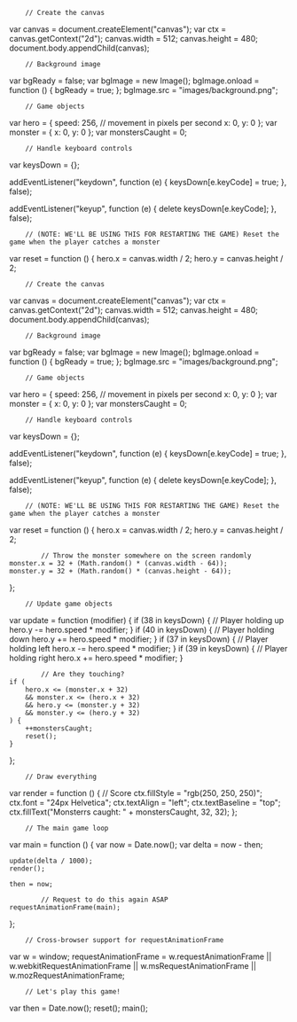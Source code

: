 		// Create the canvas
var canvas = document.createElement("canvas");
var ctx = canvas.getContext("2d");
canvas.width = 512;
canvas.height = 480;
document.body.appendChild(canvas);


		// Background image
var bgReady = false;
var bgImage = new Image();
bgImage.onload = function () {
	bgReady = true;
};
bgImage.src = "images/background.png";

		// Game objects
var hero = {
	speed: 256, // movement in pixels per second
	x: 0,
	y: 0
};
var monster = {
	x: 0,
	y: 0
};
var monstersCaught = 0;



		// Handle keyboard controls
var keysDown = {};

addEventListener("keydown", function (e) {
	keysDown[e.keyCode] = true;
}, false);

addEventListener("keyup", function (e) {
	delete keysDown[e.keyCode];
}, false);



		// (NOTE: WE'LL BE USING THIS FOR RESTARTING THE GAME) Reset the game when the player catches a monster
var reset = function () {
	hero.x = canvas.width / 2;
	hero.y = canvas.height / 2;


		// Create the canvas
var canvas = document.createElement("canvas");
var ctx = canvas.getContext("2d");
canvas.width = 512;
canvas.height = 480;
document.body.appendChild(canvas);



		// Background image
var bgReady = false;
var bgImage = new Image();
bgImage.onload = function () {
	bgReady = true;
};
bgImage.src = "images/background.png";



		// Game objects
var hero = {
	speed: 256, // movement in pixels per second
	x: 0,
	y: 0
};
var monster = {
	x: 0,
	y: 0
};
var monstersCaught = 0;



		// Handle keyboard controls
var keysDown = {};

addEventListener("keydown", function (e) {
	keysDown[e.keyCode] = true;
}, false);

addEventListener("keyup", function (e) {
	delete keysDown[e.keyCode];
}, false);



		// (NOTE: WE'LL BE USING THIS FOR RESTARTING THE GAME) Reset the game when the player catches a monster
var reset = function () {
	hero.x = canvas.width / 2;
	hero.y = canvas.height / 2;


			// Throw the monster somewhere on the screen randomly
	monster.x = 32 + (Math.random() * (canvas.width - 64));
	monster.y = 32 + (Math.random() * (canvas.height - 64));
};



		// Update game objects
var update = function (modifier) {
	if (38 in keysDown) { // Player holding up
		hero.y -= hero.speed * modifier;
	}
	if (40 in keysDown) { // Player holding down
		hero.y += hero.speed * modifier;
	}
	if (37 in keysDown) { // Player holding left
		hero.x -= hero.speed * modifier;
	}
	if (39 in keysDown) { // Player holding right
		hero.x += hero.speed * modifier;
	}

			// Are they touching?
	if (
		hero.x <= (monster.x + 32)
		&& monster.x <= (hero.x + 32)
		&& hero.y <= (monster.y + 32)
		&& monster.y <= (hero.y + 32)
	) {
		++monstersCaught;
		reset();
	}
};



		// Draw everything
var render = function () {
			// Score
	ctx.fillStyle = "rgb(250, 250, 250)";
	ctx.font = "24px Helvetica";
	ctx.textAlign = "left";
	ctx.textBaseline = "top";
	ctx.fillText("Monsterrs caught: " + monstersCaught, 32, 32);
};



		// The main game loop
var main = function () {
	var now = Date.now();
	var delta = now - then;

	update(delta / 1000);
	render();

	then = now;

			// Request to do this again ASAP
	requestAnimationFrame(main);
};



		// Cross-browser support for requestAnimationFrame
var w = window;
requestAnimationFrame = w.requestAnimationFrame || w.webkitRequestAnimationFrame || w.msRequestAnimationFrame || w.mozRequestAnimationFrame;



		// Let's play this game!
var then = Date.now();
reset();
main();
